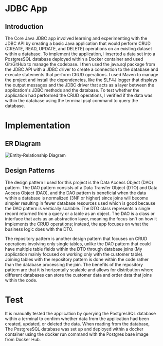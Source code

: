 # JDBC App

## Introduction
The Core Java JDBC app involved learning and experimenting with the JDBC API by creating a basic 
Java application that would perform CRUD (CREATE, READ, UPDATE, and DELETE) operations on an 
existing dataset within a database. To implement the application, I inserted a data set into a 
PostgresSQL database deployed within a Docker container and used Git/GitHub to manage the codebase. 
I then used the java.sql package from the JDBC API with a JDBC driver to create a connection to the 
database and execute statements that perform CRUD operations. I used Maven to manage the project 
and install the dependencies, like the SLF4J logger that displays the output messages and the JDBC 
driver that acts as a layer between the application's JDBC methods and the database. To test 
whether the application had performed the CRUD operations, I verified if the data was within the 
database using the terminal psql command to query the database.

# Implementation
## ER Diagram
![Entity-Relationship Diagram](./assets/)

## Design Patterns
The design pattern I used for this project is the Data Access Object (DAO) pattern. The DAO pattern 
consists of a Data Transfer Object (DTO) and Data Access Object (DAO), and the DAO pattern is 
beneficial when the data within a database is normalized (3NF or higher) since joins will become 
simpler resulting in fewer database resources used which is good because the DAO pattern is 
vertically scalable. The DTO class represents a single record returned from a query or a table as 
an object. The DAO is a class or interface that acts as an abstraction layer, meaning the focus 
isn't on how it implements the CRUD operations; instead, the app focuses on what the business logic 
does with the DTO.

The repository pattern is another design pattern that focuses on CRUD operations involving only 
single tables, unlike the DAO pattern that could have multiple table fields within the DTO through 
database joins (My application mainly focused on working only with the customer table). Joining 
tables with the repository pattern is done within the code rather than the database processing the 
join. The benefits of the repository pattern are that it is horizontally scalable and allows for 
distribution where different databases can store the customer data and order data that joins 
within the code.

# Test

It is manually tested the application by querying the PostgresSQL database within a terminal to confirm 
whether data from the application had been created, updated, or deleted the data. When reading from 
the database, The PostgresSQL database was set 
up and deployed within a docker container using the docker run command with the Postgres base image 
from Docker Hub.